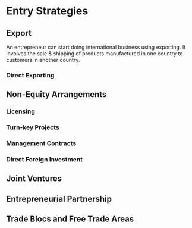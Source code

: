 # Entry Strategies
## Export
An entrepreneur can start doing international business using exporting. It involves the sale & shipping of products manufactured in one country to customers in another country.
### Direct Exporting

## Non-Equity Arrangements
### Licensing
### Turn-key Projects
### Management Contracts
### Direct Foreign Investment
## Joint Ventures
## Entrepreneurial Partnership
## Trade Blocs and Free Trade Areas



